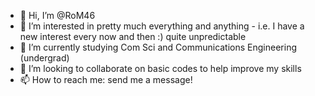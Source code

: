 - 👋 Hi, I’m @RoM46
- 👀 I’m interested in pretty much everything and anything - i.e. I have a new interest every now and then :) quite unpredictable
- 🌱 I’m currently studying Com Sci and Communications Engineering (undergrad)
- 💞️ I’m looking to collaborate on basic codes to help improve my skills
- 📫 How to reach me: send me a message!
